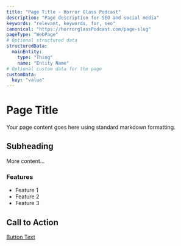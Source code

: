 ```yaml
---
title: "Page Title - Horror Glass Podcast"
description: "Page description for SEO and social media"
keywords: "relevant, keywords, for, seo"
canonical: "https://horrorglassPodcast.com/page-slug"
pageType: "WebPage"
# Optional structured data
structuredData:
  mainEntity:
    type: "Thing"
    name: "Entity Name"
# Optional custom data for the page
customData:
  key: "value"
---
```


# Page Title

Your page content goes here using standard markdown formatting.

## Subheading

More content...

### Features

- Feature 1
- Feature 2
- Feature 3

## Call to Action

[Button Text](/link-url)
